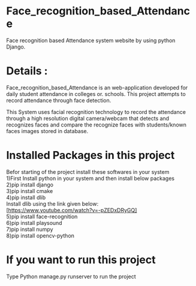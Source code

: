 # Face_recognition_based_Attendance
Face recognition based Attendance system website by using python Django.

 # Details :
Face_recognition_based_Attendance is an web-application developed for daily student attendance in colleges or. schools. This project attempts to record attendance through face detection.

This System uses facial recognition technology to record the attendance through a high resolution digital camera/webcam that detects and recognizes faces and compare the recognize faces with students/known faces images stored in database.


# Installed Packages in this project
Befor starting of the project install these softwares  in your system<br />
1)First Install python in your system and then install below packages<br />
2)pip install django <br />
3)pip install cmake<br />
4)pip install dlib<br />
Install dlib using the link given below:<br />
[https://www.youtube.com/watch?v=-pZEDxDRyGQ]<br />
5)pip install face-recognition <br />
6)pip install playsound <br />
7)pip install numpy<br />
8)pip install opencv-python<br />


# If you want to run this project
Type Python manage.py runserver to run the project
